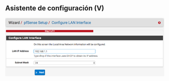 ## Asistente de configuración (V)

![wizard 5](./resources/wizard-5.png)<!-- .element height="90%" width="90%" -->

